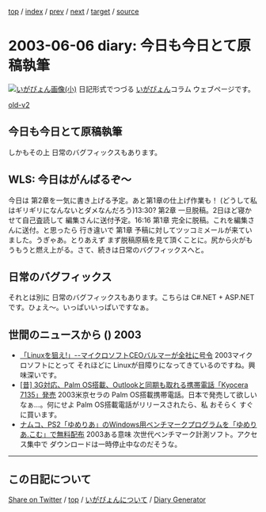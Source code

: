 [top](../index.html) 
 / [index](index.html) 
 / [prev](https://igapyon.github.io/diary/2003/ig030605.html) 
 / [next](https://igapyon.github.io/diary/2003/ig030608.html) 
 / [target](https://igapyon.github.io/diary/2003/ig030606.html) 
 / [source](https://github.com/igapyon/diary/blob/gh-pages/2003/ig030606.html.src.md) 

2003-06-06 diary: 今日も今日とて原稿執筆
=====================================================================================================
[![いがぴょん画像(小)](https://igapyon.github.io/diary/images/iga200306s.jpg "いがぴょん")](https://igapyon.github.io/diary/memo/memoigapyon.html) 日記形式でつづる [いがぴょん](https://igapyon.github.io/diary/memo/memoigapyon.html)コラム ウェブページです。

[old-v2](ig030606-orig.html)

## 今日も今日とて原稿執筆

しかもその上 日常のバグフィックスもあります。


## WLS: 今日はがんばるぞ～

今日は 第2章を一気に書き上げる予定。あと第1章の仕上げ作業も！ (どうして私はギリギリになんないとダメなんだろう)13:30? 第2章 一旦脱稿。2日ほど寝かせて自己査読して 編集さんに送付予定。16:16 第1章 完全に脱稿。これを編集さんに送付。と思ったら 行き違いで 第1章 予稿に対してツッコミメールが来ていました。うぎゃあ。とりあえず まず脱稿原稿を見て頂くことに。尻から火がもうもうと燃え上がる。さて、続きは日常のバグフィックスへと。

## 日常のバグフィックス

それとは別に 日常のバグフィックスもあります。こちらは C#.NET + ASP.NETです。ひょえ～。いっぱいいっぱいですなぁ。

## 世間のニュースから () 2003

* [「Linuxを狙え!」--マイクロソフトCEOバルマーが全社に号令](http://japan.cnet.com/news/ent/story/0,2000047623,20055001,00.htm)  2003マイクロソフトにとって それほどに Linuxが目障りになってきているのですね。興味深いです。
* [[昔] 3G対応、Palm OS搭載、Outlookと同期も取れる携帯電話「Kyocera 7135」発売](http://pcweb.mycom.co.jp/news/2002/12/20/13.html)  2003米京セラの Palm OS搭載携帯電話。日本で発売して欲しいなぁ…。何にせよ Palm OS搭載電話がリリースされたら、私 おそらく すぐに買います。
* [ナムコ、PS2「ゆめりあ」のWindows用ベンチマークプログラムを「ゆめりあ.こむ」で無料配布](http://www.watch.impress.co.jp/game/docs/20030530/yumeb.htm)  2003ある意味 次世代ベンチマーク計測ソフト。アクセス集中で ダウンロードは一時停止中なのだそうな。

----------------------------------------------------------------------------------------------------

## この日記について

[Share on Twitter](https://twitter.com/intent/tweet?hashtags=igapyon%2Cdiary%2C%E3%81%84%E3%81%8C%E3%81%B4%E3%82%87%E3%82%93&text=%E4%BB%8A%E6%97%A5%E3%82%82%E4%BB%8A%E6%97%A5%E3%81%A8%E3%81%A6%E5%8E%9F%E7%A8%BF%E5%9F%B7%E7%AD%86&url=https%3A%2F%2Figapyon.github.io%2Fdiary%2F2003%2Fig030606.html) / [top](../index.html) / [いがぴょんについて](https://igapyon.github.io/diary/memo/memoigapyon.html) / [Diary Generator](https://github.com/igapyon/igapyonv3)
